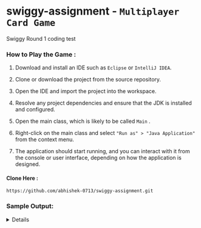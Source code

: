 # swiggy-assignment - `Multiplayer Card Game`
Swiggy Round 1 coding test

### How to Play the Game : 

1. Download and install an IDE such as `Eclipse` or `IntelliJ IDEA`.
2. Clone or download the project from the source repository.

3. Open the IDE and import the project into the workspace.
4. Resolve any project dependencies and ensure that the JDK is installed and configured.
5. Open the main class, which is likely to be called `Main` .
6. Right-click on the main class and select `"Run as" > "Java Application"` from the context menu.
7. The application should start running, and you can interact with it from the console or user interface, depending on how the application is designed.

#### Clone Here :
````
https://github.com/abhishek-0713/swiggy-assignment.git
````
### Sample Output:

<details> 

````

Enter number of players: 2

Enter name of player 1: Abhi
Enter name of player 2: Subhi

Top card: 4 of Spades
Abhi's turn:
Your hand:
3: 7 of Spades
4: 6 of Spades
Enter the index of the card you want to play: 
4
Abhi played 6 of Spades
Top card: 6 of Spades

Subhi's turn:
Your hand:
0: 6 of Hearts
1: 3 of Spades
3: Ace of Spades
Enter the index of the card you want to play: 
1
Subhi played 3 of Spades
Top card: 3 of Spades

Abhi's turn:
Your hand:
0: 3 of Hearts
2: 3 of Diamonds
3: 7 of Spades
Enter the index of the card you want to play: 
3
Abhi played 7 of Spades
Top card: 7 of Spades

Subhi's turn:
Your hand:
2: Ace of Spades
Enter the index of the card you want to play: 
2
Subhi played Ace of Spades
Reverse direction
Top card: Ace of Spades

Subhi's turn:
Subhi has no valid moves.
Top card: Ace of Spades
Subhi's turn:
Subhi has no valid moves.
Top card: Ace of Spades

Subhi's turn:
Your hand:
4: King of Spades
Enter the index of the card you want to play: 
4
Subhi played King of Spades
Top card: King of Spades

Abhi's turn:
Your hand:
1: King of Diamonds
Enter the index of the card you want to play: 
1
Abhi played King of Diamonds
Top card: King of Diamonds

Subhi's turn:
Your hand:
3: 6 of Diamonds
Enter the index of the card you want to play: 
3
Subhi played 6 of Diamonds
Top card: 6 of Diamonds

Abhi's turn:
Your hand:
1: 3 of Diamonds
Enter the index of the card you want to play: 
1
Abhi played 3 of Diamonds
Top card: 3 of Diamonds

Subhi's turn:
Subhi has no valid moves.
Top card: 3 of Diamonds

Subhi's turn:
Your hand:
3: Ace of Diamonds
Enter the index of the card you want to play: 
3
Subhi played Ace of Diamonds
Reverse direction
Top card: Ace of Diamonds

Subhi's turn:
Subhi has no valid moves.
Top card: Ace of Diamonds

Subhi's turn:
Your hand:
3: Ace of Hearts
Enter the index of the card you want to play: 
3
Subhi played Ace of Hearts
Reverse direction
Top card: Ace of Hearts

Subhi's turn:
Your hand:
0: 6 of Hearts
1: 5 of Hearts
Enter the index of the card you want to play: 
1
Subhi played 5 of Hearts
Top card: 5 of Hearts

Abhi's turn:
Your hand:
0: 3 of Hearts

Enter the index of the card you want to play: 
0

Abhi played 3 of Hearts

Abhi wins!
Congratulations, Abhi has won!

````

</details>
